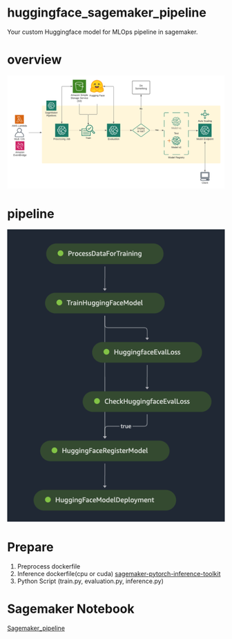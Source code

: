# huggingface_sagemaker_pipeline

Your custom Huggingface model for MLOps pipeline in sagemaker.

# overview
![overview](./img/overview.png)

# pipeline
![pipeline](./img/pipeline.png)

# Prepare

1. Preprocess dockerfile
2. Inference dockerfile(cpu or cuda) [sagemaker-pytorch-inference-toolkit](https://github.com/aws/sagemaker-pytorch-inference-toolkit)
3. Python Script (train.py, evaluation.py, inference.py)

# Sagemaker Notebook
[Sagemaker_pipeline](https://github.com/philschmid/huggingface-sagemaker-workshop-series/blob/main/workshop_3_mlops/lab_1_sagemaker_pipeline.ipynb)

